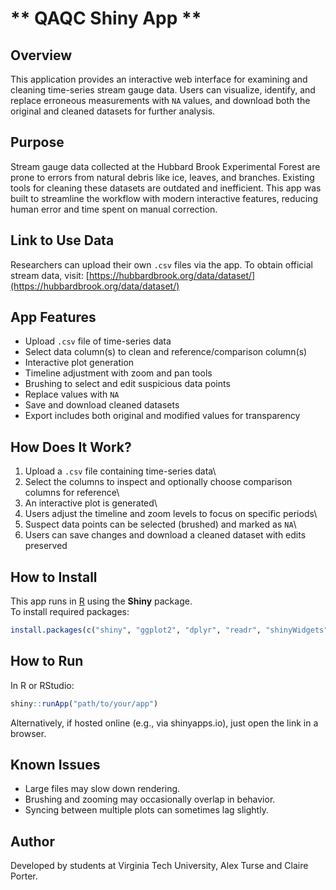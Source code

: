 # ** QAQC Shiny App **
## Overview  
This application provides an interactive web interface for examining and cleaning time-series stream gauge data. Users can visualize, identify, and replace erroneous measurements with `NA` values, and download both the original and cleaned datasets for further analysis.

## Purpose 
Stream gauge data collected at the Hubbard Brook Experimental Forest are prone to errors from natural debris like ice, leaves, and branches. Existing tools for cleaning these datasets are outdated and inefficient. This app was built to streamline the workflow with modern interactive features, reducing human error and time spent on manual correction.

## Link to Use Data  
Researchers can upload their own `.csv` files via the app. To obtain official stream data, visit: [https://hubbardbrook.org/data/dataset/](https://hubbardbrook.org/data/dataset/)

## App Features  
- Upload `.csv` file of time-series data  
- Select data column(s) to clean and reference/comparison column(s)  
- Interactive plot generation  
- Timeline adjustment with zoom and pan tools  
- Brushing to select and edit suspicious data points  
- Replace values with `NA`  
- Save and download cleaned datasets  
- Export includes both original and modified values for transparency  

## How Does It Work?

1.  Upload a `.csv` file containing time-series data\
2.  Select the columns to inspect and optionally choose comparison columns for reference\
3.  An interactive plot is generated\
4.  Users adjust the timeline and zoom levels to focus on specific periods\
5.  Suspect data points can be selected (brushed) and marked as `NA`\
6.  Users can save changes and download a cleaned dataset with edits preserved

## How to Install

This app runs in [R](https://www.r-project.org/) using the **Shiny** package.\
To install required packages:

``` r
install.packages(c("shiny", "ggplot2", "dplyr", "readr", "shinyWidgets", "plotly"))
```

## How to Run

In R or RStudio:

``` r
shiny::runApp("path/to/your/app")
```

Alternatively, if hosted online (e.g., via shinyapps.io), just open the link in a browser.

## Known Issues

-   Large files may slow down rendering.
-   Brushing and zooming may occasionally overlap in behavior.
-   Syncing between multiple plots can sometimes lag slightly.

## Author

Developed by students at Virginia Tech University, Alex Turse and Claire Porter.

